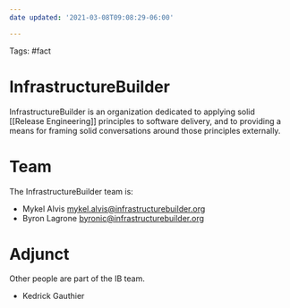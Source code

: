 ```yaml
---
date updated: '2021-03-08T09:08:29-06:00'

---
```

Tags: #fact 

InfrastructureBuilder
===

InfrastructureBuilder is an organization dedicated to applying solid [[Release Engineering]] principles to software delivery, and to providing a means for framing solid conversations around those principles externally.

# Team

The InfrastructureBuilder team is:
- Mykel Alvis <mykel.alvis@infrastructurebuilder.org>
- Byron Lagrone <byronic@infrastructurebuilder.org>

# Adjunct

Other people are part of the IB team.
- Kedrick Gauthier
